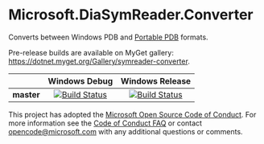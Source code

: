 # Microsoft.DiaSymReader.Converter

Converts between Windows PDB and [Portable PDB](https://github.com/dotnet/core/blob/master/Documentation/diagnostics/portable_pdb.md) formats.

Pre-release builds are available on MyGet gallery: https://dotnet.myget.org/Gallery/symreader-converter.

[//]: # (Begin current test results)

|          |Windows Debug|Windows Release|
|:--------:|:-----------:|:-------------:|
|**master**|[![Build Status](https://ci2.dot.net/job/dotnet_symreader-converter/job/master/job/windows_debug/badge/icon)](https://ci2.dot.net/job/dotnet_symreader-converter/job/master/job/windows_debug/)|[![Build Status](https://ci2.dot.net/job/dotnet_symreader-converter/job/master/job/windows_release/badge/icon)](https://ci2.dot.net/job/dotnet_symreader-converter/job/master/job/windows_release/)|

[//]: # (End current test results)

This project has adopted the [Microsoft Open Source Code of Conduct](https://opensource.microsoft.com/codeofconduct/).  For more information see the [Code of Conduct FAQ](https://opensource.microsoft.com/codeofconduct/faq/) or contact [opencode@microsoft.com](mailto:opencode@microsoft.com) with any additional questions or comments.

